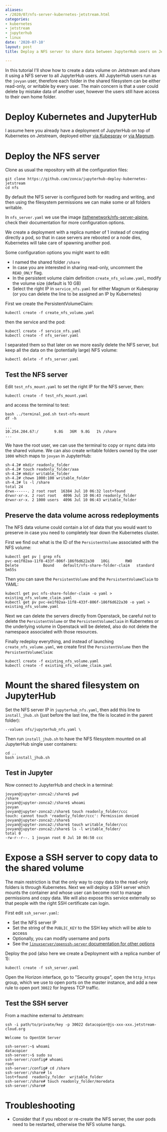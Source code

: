 ```yaml
---
aliases:
- /2020/07/nfs-server-kubernetes-jetstream.html
categories:
- kubernetes
- jetstream
- jupyterhub
- linux
date: '2020-07-10'
layout: post
title: Deploy a NFS server to share data between JupyterHub users on Jetstream

---
```


In this tutorial I'll show how to create a data volume on Jetstream and share it
using a NFS server to all JupyterHub users.
All JupyterHub users run as the `jovyan` user, therefore each folder in the shared
filesystem can be either read-only, or writable by every user.
The main concern is that a user could delete by mistake data of another user,
however the users still have access to their own home folder.

# Deploy Kubernetes and JupyterHub

I assume here you already have a deployment of JupyterHub on top of Kubernetes on Jetstream,
deployed either [via Kubespray](https://zonca.dev/2020/06/kubernetes-jetstream-kubespray.html) or [via Magnum](https://zonca.dev/2020/05/kubernetes-jupyterhub-jetstream-magnum.html).

# Deploy the NFS server

Clone as usual the repository with all the configuration files:

    git clone https://github.com/zonca/jupyterhub-deploy-kubernetes-jetstream
    cd nfs

By default the NFS server is configured both for reading and writing,
and then using the filesystem permissions we can make some or all folders writable.

In `nfs_server.yaml` we use the image [itsthenetwork/nfs-server-alpine](https://hub.docker.com/r/itsthenetwork/nfs-server-alpine/), check their documentation for more configuration options.

We create a deployment with a replica number of 1 instead of creating directly a pod, so that in case servers are rebooted
or a node dies, Kubernetes will take care of spawning another pod.

Some configuration options you might want to edit:

* I named the shared folder `/share`
* In case you are interested in sharing read-only, uncomment the `READ_ONLY` flag.
* In the persistent volume claim definition `create_nfs_volume.yaml`, modify the volume size (default is 10 GB)
* Select the right IP in `service_nfs.yaml` for either Magnum or Kubespray (or you can delete the line to be assigned an IP by Kubernetes)

First we create the PersistentVolumeClaim:

    kubectl create -f create_nfs_volume.yaml

then the service and the pod:

    kubectl create -f service_nfs.yaml
    kubectl create -f nfs_server.yaml

I separated them so that later on we more easily delete the NFS server,
but keep all the data on the (potentially large) NFS volume:

    kubectl delete -f nfs_server.yaml

## Test the NFS server

Edit `test_nfs_mount.yaml` to set the right IP for the NFS server,
then:

    kubectl create -f test_nfs_mount.yaml

and access the terminal to test:

    bash ../terminal_pod.sh test-nfs-mount
    df -h

    ...
    10.254.204.67:/       9.8G   36M  9.8G   1% /share
    ...

We have the root user, we can use the terminal to copy or rsync data into the shared volume.
We can also create writable folders owned by the user `1000` which maps to `jovyan`
in JupyterHub:

```
sh-4.2# mkdir readonly_folder
sh-4.2# touch readonly_folder/aaa
sh-4.2# mkdir writable_folder
sh-4.2# chown 1000:100 writable_folder
sh-4.2# ls -l /share
total 24
drwx------. 2 root root  16384 Jul 10 06:32 lost+found
drwxr-xr-x. 2 root root   4096 Jul 10 06:43 readonly_folder
drwxr-xr-x. 2 1000 users  4096 Jul 10 06:43 writable_folder
```

## Preserve the data volume across redeployments

The NFS data volume could contain a lot of data that you would want to preserve in case you
need to completely tear down the Kubernetes cluster.

First we find out what is the ID of the `PersistentVolume` associated with the NFS volume:

```
kubectl get pv | grep nfs
pvc-ee1f02aa-11f8-433f-806f-186f6d622a30   10Gi       RWO            Delete           Bound    default/nfs-share-folder-claim   standard                5m55s
```

Then you can save the `PersistentVolume` and the `PersistentVolumeClaim` to YAML:

```
kubectl get pvc nfs-share-folder-claim -o yaml > existing_nfs_volume_claim.yaml
kubectl get pv pvc-ee1f02aa-11f8-433f-806f-186f6d622a30 -o yaml > existing_nfs_volume.yaml
```

Next we can delete the servers directly from Openstack, be careful not to delete the `PersistentVolume` or
the `PersistentVolumeClaim` in Kubernetes or the underlying volume in Openstack will be deleted, also
do not delete the namespace associated with those resources.

Finally redeploy everything,
and instead of launching `create_nfs_volume.yaml`, we create first the `PersistentVolume` then the `PersistentVolumeClaim`:

```
kubectl create -f existing_nfs_volume.yaml
kubectl create -f existing_nfs_volume_claim.yaml
```

# Mount the shared filesystem on JupyterHub

Set the NFS server IP in `jupyterhub_nfs.yaml`, then add this line to `install_jhub.sh` (just before the last line, the file is located in the parent folder):

    --values nfs/jupyterhub_nfs.yaml \

Then run `install_jhub.sh` to have the NFS filesystem mounted on all JupyterHub single user containers:

    cd ..
    bash install_jhub.sh

## Test in Jupyter

Now connect to JupyterHub and check in a terminal:

```
jovyan@jupyter-zonca2:/share$ pwd
/share
jovyan@jupyter-zonca2:/share$ whoami
jovyan
jovyan@jupyter-zonca2:/share$ touch readonly_folder/ccc
touch: cannot touch 'readonly_folder/ccc': Permission denied
jovyan@jupyter-zonca2:/share$
jovyan@jupyter-zonca2:/share$ touch writable_folder/ccc
jovyan@jupyter-zonca2:/share$ ls -l writable_folder/
total 0
-rw-r--r--. 1 jovyan root 0 Jul 10 06:50 ccc
```

# Expose a SSH server to copy data to the shared volume

The main restriction is that the only way to copy data to the read-only folders
is through Kubernetes.
Next we will deploy a SSH server which mounts the container and whose user can
become root to manage permissions and copy data.
We will also expose this service externally so that people with the right
SSH certificate can login.

First edit `ssh_server.yaml`:

* Set the NFS server IP
* Set the string of the `PUBLIC_KEY` to the SSH key which will be able to access
* Optionally, you can modify username and ports
* See the [`linuxserver/openssh-server` documentation for other options](https://hub.docker.com/r/linuxserver/openssh-server)

Deploy the pod (also here we create a Deployment with a replica number of 1):

    kubectl create -f ssh_server.yaml

Open the Horizon interface, go to "Security groups", open the `http_https` group,
which we use to open ports on the master instance, and add a new rule to open port
`30022` for Ingress TCP traffic.

## Test the SSH server

From a machine external to Jetstream:

    ssh -i path/to/private/key -p 30022 datacopier@js-xxx-xxx.jetstream-cloud.org

```
Welcome to OpenSSH Server

ssh-server:~$ whoami
datacopier
ssh-server:~$ sudo su
ssh-server:/config# whoami
root
ssh-server:/config# cd /share
ssh-server:/share# ls
lost+found  readonly_folder  writable_folder
ssh-server:/share# touch readonly_folder/moredata
ssh-server:/share#
```

# Troubleshooting

* Consider that if you reboot or re-create the NFS server, the user pods need to be restarted, otherwise the NFS volume hangs.
